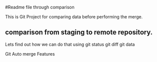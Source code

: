 #Readme file through comparison

This is Git Project for comparing data before performing the merge.


## comparison from staging to remote repository.
Lets find out how we can do that using
git status
git diff
git data

Git Auto merge Features
